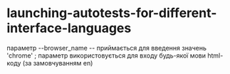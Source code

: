 # launching-autotests-for-different-interface-languages
параметр --browser_name -- приймається для введення значень 'chrome' ; параметр використовується для входу будь-якої мови html-коду (за замовчуванням en)
